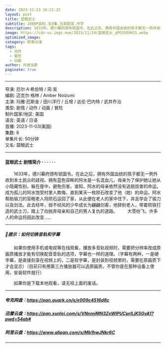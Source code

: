 ```yaml
---
date: 2023-11-23 16:21:25
layout: post
title: 蓝眼武士
subtitle: 1080P高码.全8集.日英配音.中字
description: 1633年，德川幕府颁布锁国令。在此之后，拥有外国血统的孩子都无一例外收到本土民众的歧视。拥有蓝色双眸的阿水是一名混血儿，母亲为了保护她让她从小隐藏性别，躲在屋中，避免伤害。谁知，阿水的母亲依然没有逃脱戕害的命运...
image: https://cdn-us.imgs.moe/2023/11/24/蓝眼武士_qPO55OXH31.webp
optimized_image: 
category: 欧美动漫
tags:
  - 动作
  - 冒险
  - 动画
author: 对酒当歌
paginate: true
---
```



---

导演: 厄尔·A·希伯特 / 简·吴  
编剧: 迈克尔·格林 / Amber Noizumi  
主演: 玛雅·厄斯金 / 田川洋行 / 丘增 / 达伦·巴内特 / 武井乔治  
类型: 剧情 / 动作 / 动画 / 冒险  
制片国家/地区: 美国  
语言: 英语 / 日语  
首播: 2023-11-03(美国)  
集数: 8  
单集片长: 50分钟  
又名: 碧眼武士  

---

#### 蓝眼武士 剧情简介 · · · · · ·

　　1633年，德川幕府颁布锁国令。在此之后，拥有外国血统的孩子都无一例外收到本土民众的歧视。拥有蓝色双眸的阿水是一名混血儿，母亲为了保护她让她从小隐藏性别，躲在屋中，避免伤害。谁知，阿水的母亲依然没有逃脱戕害的命运。成为孤儿的阿水饱受村里人欺侮，直到某天一枚陨石改变了他（她）的命运。阿水帮助锻刀的盲眼老人将陨石运回了家，从此便在老人的家中住下，并且学会了锻刀以及剑法。此去经年，弱不经风的少年成长为翩翩剑客，他辞别老人，带着陨铁打造的武士刀，踏上了向抛弃母亲和自己的男人复仇的道路。
　　大雪纷飞，许多人的命运将因此改变……

---

##### 🔔提示：如何切换音轨和字幕

　　如果你使用手机或电视等在线观看，播放多音轨视频时，需要把分辨率改成原画质播放才能有切换配音音轨的选项，字幕也一样的道理。（字幕有两种，一是硬字幕，是直接刻录在视频上的，二是软字幕，是封装到视频里的，需要在原画质下才会显示）（目前只有用第三方播放器可以选原画质，不管你是在那种设备上使用，安装软件就行）

　　如果你是下载本地观看，请无视上面的废话。

---

##### 夸克网盘：<https://pan.quark.cn/s/e009c4516d8c>

##### 迅雷云盘：<https://pan.xunlei.com/s/VNnmiMN3ZeWlPUCprlLjK5GvA1?pwd=54ab#>

##### 阿里云盘：<https://www.alipan.com/s/Mb1hwJNkr6C>

---
